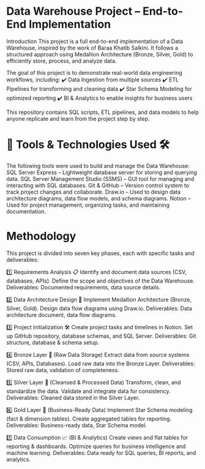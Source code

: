 # Data Warehouse Project – End-to-End Implementation

Introduction
This project is a full end-to-end implementation of a Data Warehouse, inspired by the work of Baraa Khatib Salkini. It follows a structured approach using Medallion Architecture (Bronze, Silver, Gold) to efficiently store, process, and analyze data.

The goal of this project is to demonstrate real-world data engineering workflows, including:
✔️ Data Ingestion from multiple sources
✔️ ETL Pipelines for transforming and cleaning data
✔️ Star Schema Modeling for optimized reporting
✔️ BI & Analytics to enable insights for business users

This repository contains SQL scripts, ETL pipelines, and data models to help anyone replicate and learn from the project step by step.

# 📖 Tools & Technologies Used 🛠️

The following tools were used to build and manage the Data Warehouse:
SQL Server Express – Lightweight database server for storing and querying data.
SQL Server Management Studio (SSMS) – GUI tool for managing and interacting with SQL databases.
Git & GitHub – Version control system to track project changes and collaborate.
Draw.io – Used to design data architecture diagrams, data flow models, and schema diagrams.
Notion – Used for project management, organizing tasks, and maintaining documentation.

# Methodology
This project is divided into seven key phases, each with specific tasks and deliverables:

1️⃣ Requirements Analysis 📋
Identify and document data sources (CSV, databases, APIs).
Define the scope and objectives of the Data Warehouse.
Deliverables: Documented requirements, data source details.

2️⃣ Data Architecture Design 🎨
Implement Medallion Architecture (Bronze, Silver, Gold).
Design data flow diagrams using Draw.io.
Deliverables: Data architecture document, data flow diagrams.

3️⃣ Project Initialization 🛠️
Create project tasks and timelines in Notion.
Set up GitHub repository, database schemas, and SQL Server.
Deliverables: Git structure, database & schema setup.

4️⃣ Bronze Layer 🥉 (Raw Data Storage)
Extract data from source systems (CSV, APIs, Databases).
Load raw data into the Bronze Layer.
Deliverables: Stored raw data, validation of completeness.

5️⃣ Silver Layer 🥈 (Cleansed & Processed Data)
Transform, clean, and standardize the data.
Validate and integrate data for consistency.
Deliverables: Cleaned data stored in the Silver Layer.

6️⃣ Gold Layer 🥇 (Business-Ready Data)
Implement Star Schema modeling (fact & dimension tables).
Create aggregated tables for reporting.
Deliverables: Business-ready data, Star Schema model.

7️⃣ Data Consumption 📈 (BI & Analytics)
Create views and flat tables for reporting & dashboards.
Optimize queries for business intelligence and machine learning.
Deliverables: Data ready for SQL queries, BI reports, and analytics.



